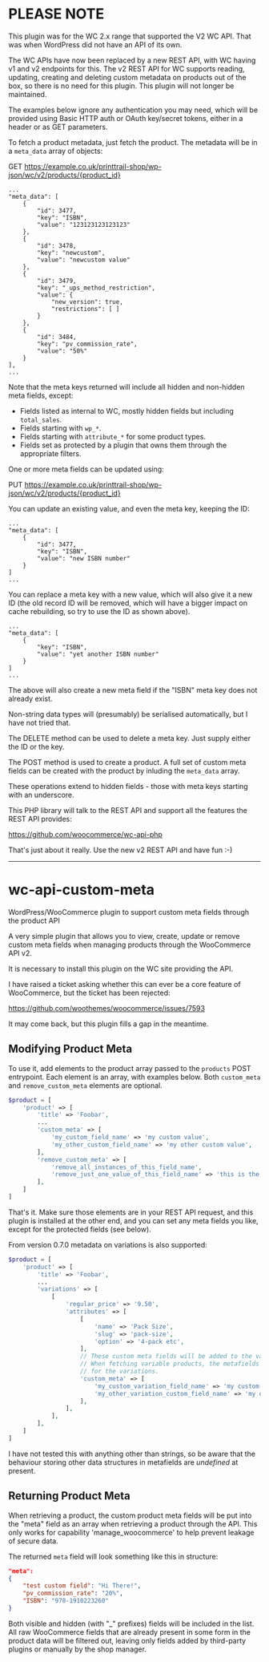 # PLEASE NOTE

This plugin was for the WC 2.x range that supported the V2 WC API. That was when
WordPress did not have an API of its own.

The WC APIs have now been replaced by a new REST API, with WC having v1 and v2
endpoints for this. The v2 REST API for WC supports reading, updating, creating
and deleting custom metadata on products out of the box, so there is no need for
this plugin. This plugin will not longer be maintained.

The examples below ignore any authentication you may need, which will be provided
using Basic HTTP auth or OAuth key/secret tokens, either in a header or as GET parameters.

To fetch a product metadata, just fetch the product. The metadata will be in a `meta_data`
array of objects:

GET https://example.co.uk/printtrail-shop/wp-json/wc/v2/products/{product_id}

```
...
"meta_data": [
    {
        "id": 3477,
        "key": "ISBN",
        "value": "123123123123123"
    },
    {
        "id": 3478,
        "key": "newcustom",
        "value": "newcustom value"
    },
    {
        "id": 3479,
        "key": "_ups_method_restriction",
        "value": {
            "new_version": true,
            "restrictions": [ ]
        }
    },
    {
        "id": 3484,
        "key": "pv_commission_rate",
        "value": "50%"
    }
],
...
```

Note that the meta keys returned will include all hidden and non-hidden meta fields, except:

* Fields listed as internal to WC, mostly hidden fields but including `total_sales`.
* Fields starting with `wp_*`.
* Fields starting with `attribute_*` for some product types.
* Fields set as protected by a plugin that owns them through the appropriate filters.

One or more meta fields can be updated using:

PUT https://example.co.uk/printtrail-shop/wp-json/wc/v2/products/{product_id}

You can update an existing value, and even the meta key, keeping the ID:

```
...
"meta_data": [
    {
        "id": 3477,
        "key": "ISBN",
        "value": "new ISBN number"
    }
]
...
```

You can replace a meta key with a new value, which will also give it a new ID
(the old record ID will be removed, which will have a bigger impact on cache
rebuilding, so try to use the ID as shown above).

```
...
"meta_data": [
    {
        "key": "ISBN",
        "value": "yet another ISBN number"
    }
]
...
```

The above will also create a new meta field if the "ISBN" meta key does not
already exist.

Non-string data types will (presumably) be serialised automatically, but I have not tried that.

The DELETE method can be used to delete a meta key. Just supply either the ID or the key.

The POST method is used to create a product. A full set of custom meta fields can be created
with the product by inluding the `meta_data` array.

These operations extend to hidden fields - those with meta keys starting with an underscore.

This PHP library will talk to the REST API and support all the features the REST API provides:

https://github.com/woocommerce/wc-api-php

That's just about it really. Use the new v2 REST API and have fun :-)

--------

# wc-api-custom-meta
WordPress/WooCommerce plugin to support custom meta fields through the product API

A very simple plugin that allows you to view, create, update or remove custom meta fields when
managing products through the WooCommerce API v2.

It is necessary to install this plugin on the WC site providing the API.

I have raised a ticket asking whether this can ever be a core feature of WooCommerce,
but the ticket has been rejected:

https://github.com/woothemes/woocommerce/issues/7593

It may come back, but this plugin fills a gap in the meantime.

## Modifying Product Meta

To use it, add elements to the product array passed to the `products` POST entrypoint.
Each element is an array, with examples below. Both `custom_meta` and `remove_custom_meta`
elements are optional.

~~~php
$product = [
    'product' => [
        'title' => 'Foobar',
        ...
        'custom_meta' => [
            'my_custom_field_name' => 'my custom value',
            'my_other_custom_field_name' => 'my other custom value',
        ],
        'remove_custom_meta' => [
            'remove_all_instances_of_this_field_name',
            'remove_just_one_value_of_this_field_name' => 'this is the value',
        ],
    ]
]
~~~

That's it. Make sure those elements are in your REST API request, and this plugin is installed at the other end,
and you can set any meta fields you like, except for the protected fields (see below).

From version 0.7.0 metadata on variations is also supported:

~~~php
$product = [
    'product' => [
        'title' => 'Foobar',
        ...
        'variations' => [
            [
                'regular_price' => '9.50',
                'attributes' => [
                    [
                        'name' => 'Pack Size',
                        'slug' => 'pack-size',
                        'option' => '4-pack etc',
                    ],
                    // These custom meta fields will be added to the variations.
                    // When fetching variable products, the metafields will be retrieved
                    // for the variations.
                    'custom_meta' => [
                        'my_custom_variation_field_name' => 'my custom variation value',
                        'my_other_variation_custom_field_name' => 'my other custom variation value',
                    ],
                ],
            ],
        ],
    ]
]
~~~

I have not tested this with anything other than strings, so be aware that the behaviour storing other data structures
in metafields are *undefined* at present.

## Returning Product Meta

When retrieving a product, the custom product meta fields will be put into the "meta" field as an array when
retrieving a product through the API. This only works for capability 'manage_woocommerce' to help prevent
leakage of secure data.

The returned `meta` field will look something like this in structure:

~~~json
"meta":
{
    "test custom field": "Hi There!",
    "pv_commission_rate": "20%",
    "ISBN": "978-1910223260"
}
~~~

Both visible and hidden (with "_" prefixes) fields will be included in the list. All raw WooCommerce fields that 
are already present in some form in the product data will be filtered out, leaving only fields added by
third-party plugins or manually by the shop manager.
